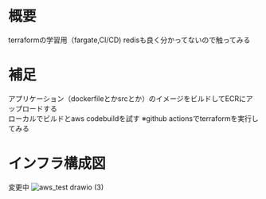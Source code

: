 # 概要
terraformの学習用（fargate,CI/CD)
redisも良く分かってないので触ってみる
　
# 補足
アプリケーション（dockerfileとかsrcとか）のイメージをビルドしてECRにアップロードする  
ローカルでビルドとaws codebuildを試す
※github actionsでterraformを実行してみる


# インフラ構成図
変更中
![aws_test drawio (3)](https://github.com/gzhhggg/terraform_aws_ecs/assets/93046615/20b28745-dd4c-48c9-96f0-eab1a9a29d9d)
